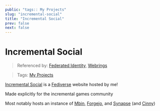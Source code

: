 ```yaml
---
public: "tags:: My Projects"
slug: "incremental-social"
title: "Incremental Social"
prev: false
next: false
---
```

# Incremental Social

> Referenced by: [Federated Identity](/garden/federated-identity/index.md), [Webrings](/garden/webrings/index.md)

> Tags: [My Projects](/garden/my-projects/index.md)

[Incremental Social](https://incremental.social/) is a [Fediverse](/garden/fediverse/index.md) website hosted by me!

Made explicitly for the incremental games community

Most notably hosts an instance of [Mbin](/garden/mbin/index.md), [Forgejo](/garden/forgejo/index.md), and [Synapse](/garden/synapse/index.md) (and [Cinny](/garden/cinny/index.md))
